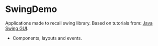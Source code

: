 # SwingDemo
Applications made to recall swing library.
Based on tutorials from: [Java Swing GUI](https://www.youtube.com/playlist?list=PLY-H7Nl6qqgntwySdPesG8eLJRpdjin19).
* Components, layouts and events.
